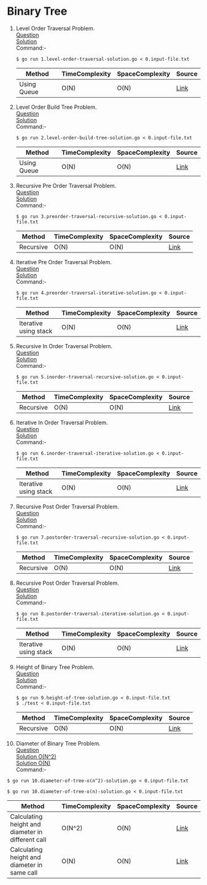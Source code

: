 # Binary Tree
1. Level Order Traversal Problem.
   <br /> [Question](/10.%20Binary%20Tree/docs/1.level-order-traversal-question.jpg)
   <br /> [Solution](/10.%20Binary%20Tree/1.level-order-traversal-solution.go)
   <br /> Command:-
   ```shell
   $ go run 1.level-order-traversal-solution.go < 0.input-file.txt
   ```

   | Method | TimeComplexity | SpaceComplexity | Source |
   |---|---|---|---|
   | Using Queue | O(N) | O(N) | [Link](/10.%20Binary%20Tree/1.level-order-traversal-solution.go) |
   
2. Level Order Build Tree Problem.
      <br /> [Question](/10.%20Binary%20Tree/docs/2.level-order-build-tree-question.jpg)
      <br /> [Solution](/10.%20Binary%20Tree/2.level-order-build-tree-solution.go)
      <br /> Command:-
      ```shell
      $ go run 2.level-order-build-tree-solution.go < 0.input-file.txt
      ```
   
      | Method | TimeComplexity | SpaceComplexity | Source |
      |---|---|---|---|
      | Using Queue | O(N) | O(N) | [Link](/10.%20Binary%20Tree/2.level-order-build-tree-solution.go) |
 
3. Recursive Pre Order Traversal Problem.
    <br /> [Question](/10.%20Binary%20Tree/docs/3.preorder-traversal-recursive-question.jpg)
    <br /> [Solution](/10.%20Binary%20Tree/3.preorder-traversal-recursive-solution.go)
    <br /> Command:-
    ```shell
    $ go run 3.preorder-traversal-recursive-solution.go < 0.input-file.txt
    ```
 
    | Method | TimeComplexity | SpaceComplexity | Source |
    |---|---|---|---|
    | Recursive | O(N) | O(N) | [Link](/10.%20Binary%20Tree/3.preorder-traversal-recursive-solution.go) |  
    
4. Iterative Pre Order Traversal Problem.
     <br /> [Question](/10.%20Binary%20Tree/docs/4.preorder-traversal-iterative-question.jpg)
     <br /> [Solution](/10.%20Binary%20Tree/4.preorder-traversal-iterative-solution.go)
     <br /> Command:-
     ```shell
     $ go run 4.preorder-traversal-iterative-solution.go < 0.input-file.txt
     ```
  
     | Method | TimeComplexity | SpaceComplexity | Source |
     |---|---|---|---|
     | Iterative using stack | O(N) | O(N) | [Link](/10.%20Binary%20Tree/4.preorder-traversal-iterative-solution.go) |  
     
5. Recursive In Order Traversal Problem.
     <br /> [Question](/10.%20Binary%20Tree/docs/5.inorder-traversal-recursive-question.jpg)
     <br /> [Solution](/10.%20Binary%20Tree/5.inorder-traversal-recursive-solution.go)
     <br /> Command:-
     ```shell
     $ go run 5.inorder-traversal-recursive-solution.go < 0.input-file.txt
     ```
  
     | Method | TimeComplexity | SpaceComplexity | Source |
     |---|---|---|---|
     | Recursive | O(N) | O(N) | [Link](/10.%20Binary%20Tree/5.inorder-traversal-recursive-solution.go) | 
     
6. Iterative In Order Traversal Problem.
     <br /> [Question](/10.%20Binary%20Tree/docs/6.inorder-traversal-iterative-question.jpg)
     <br /> [Solution](/10.%20Binary%20Tree/6.inorder-traversal-iterative-solution.go)
     <br /> Command:-
     ```shell
     $ go run 6.inorder-traversal-iterative-solution.go < 0.input-file.txt
     ```
  
     | Method | TimeComplexity | SpaceComplexity | Source |
     |---|---|---|---|
     | Iterative using stack | O(N) | O(N) | [Link](/10.%20Binary%20Tree/6.inorder-traversal-iterative-solution.go) |  
     
7. Recursive Post Order Traversal Problem.
     <br /> [Question](/10.%20Binary%20Tree/docs/7.postorder-traversal-recursive-question.jpg)
     <br /> [Solution](/10.%20Binary%20Tree/7.postorder-traversal-recursive-solution.go)
     <br /> Command:-
     ```shell
     $ go run 7.postorder-traversal-recursive-solution.go < 0.input-file.txt
     ```
  
     | Method | TimeComplexity | SpaceComplexity | Source |
     |---|---|---|---|
     | Recursive | O(N) | O(N) | [Link](/10.%20Binary%20Tree/7.postorder-traversal-recursive-solution.go) | 
     
8. Recursive Post Order Traversal Problem.
     <br /> [Question](/10.%20Binary%20Tree/docs/8.postorder-traversal-iterative-question.jpg)
     <br /> [Solution](/10.%20Binary%20Tree/8.postorder-traversal-iterative-solution.go)
     <br /> Command:-
     ```shell
     $ go run 8.postorder-traversal-iterative-solution.go < 0.input-file.txt
     ```
  
     | Method | TimeComplexity | SpaceComplexity | Source |
     |---|---|---|---|
     | Iterative using stack | O(N) | O(N) | [Link](/10.%20Binary%20Tree/8.postorder-traversal-iterative-solution.go) |            

9. Height of Binary Tree Problem.
   <br /> [Question](/10.%20Binary%20Tree/docs/9.height-of-tree-question.jpg)
   <br /> [Solution](/10.%20Binary%20Tree/9.height-of-tree-solution.go)
   <br /> Command:-
   ```shell
   $ go run 9.height-of-tree-solution.go < 0.input-file.txt
   $ ./test < 0.input-file.txt
   ```

   | Method | TimeComplexity | SpaceComplexity | Source |
   |---|---|---|---|
   | Recursive | O(N) | O(N) | [Link](/10.%20Binary%20Tree/9.height-of-tree-solution.go) |
   
10. Diameter of Binary Tree Problem.
   <br /> [Question](/10.%20Binary%20Tree/docs/10.diameter-of-tree-question.jpg)
   <br /> [Solution O(N^2)](/10.%20Binary%20Tree/10.diameter-of-tree-o(n^2)-solution.go)
   <br /> [Solution O(N)](/10.%20Binary%20Tree/10.diameter-of-tree-o(n)-solution.go)
   <br /> Command:-
   ```shell
   $ go run 10.diameter-of-tree-o(n^2)-solution.go < 0.input-file.txt

   $ go run 10.diameter-of-tree-o(n)-solution.go < 0.input-file.txt
   ```

   | Method | TimeComplexity | SpaceComplexity | Source |
   |---|---|---|---|
   | Calculating height and diameter in different call | O(N^2) | O(N) | [Link](/10.%20Binary%20Tree/10.diameter-of-tree-o(n^2)-solution.go) |
   | Calculating height and diameter in same call | O(N) | O(N) | [Link](/10.%20Binary%20Tree/10.diameter-of-tree-o(n)-solution.go) |
                      